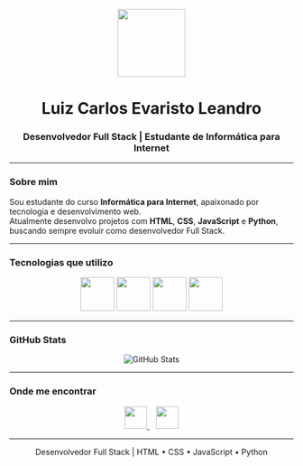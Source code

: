 <!-- Banner principal -->
<p align="center">
  <img src="https://cdn.jsdelivr.net/gh/devicons/devicon/icons/github/github-original-wordmark.svg" width="120"/>
</p>

<h1 align="center">Luiz Carlos Evaristo Leandro</h1>
<h3 align="center">Desenvolvedor Full Stack | Estudante de Informática para Internet</h3>

---

### Sobre mim
Sou estudante do curso **Informática para Internet**, apaixonado por tecnologia e desenvolvimento web.  
Atualmente desenvolvo projetos com **HTML**, **CSS**, **JavaScript** e **Python**, buscando sempre evoluir como desenvolvedor Full Stack.

---

### Tecnologias que utilizo
<p align="center">
  <img src="https://cdn.jsdelivr.net/gh/devicons/devicon/icons/html5/html5-original.svg" width="60" height="60"/>
  <img src="https://cdn.jsdelivr.net/gh/devicons/devicon/icons/css3/css3-original.svg" width="60" height="60"/>
  <img src="https://cdn.jsdelivr.net/gh/devicons/devicon/icons/javascript/javascript-original.svg" width="60" height="60"/>
  <img src="https://cdn.jsdelivr.net/gh/devicons/devicon/icons/python/python-original.svg" width="60" height="60"/>
</p>

---

### GitHub Stats
<p align="center">
  <img src="https://github-readme-stats.vercel.app/api?username=Luiz-Cale&show_icons=true&theme=tokyonight" alt="GitHub Stats"/>
</p>

---

### Onde me encontrar
<p align="center">
  <!-- Substitua os links abaixo pelos seus -->
  <a href="https://www.linkedin.com/in/SEU-LINKEDIN" target="_blank">
    <img src="https://cdn.jsdelivr.net/gh/devicons/devicon/icons/linkedin/linkedin-original.svg" width="40"/>
  </a>
  &nbsp;&nbsp;
  <a href="https://www.instagram.com/Luiz_Cale" target="_blank">
    <img src="https://cdn.jsdelivr.net/gh/devicons/devicon/icons/instagram/instagram-original.svg" width="40"/>
  </a>
</p>

---

<p align="center">
  Desenvolvedor Full Stack | HTML • CSS • JavaScript • Python
</p>
